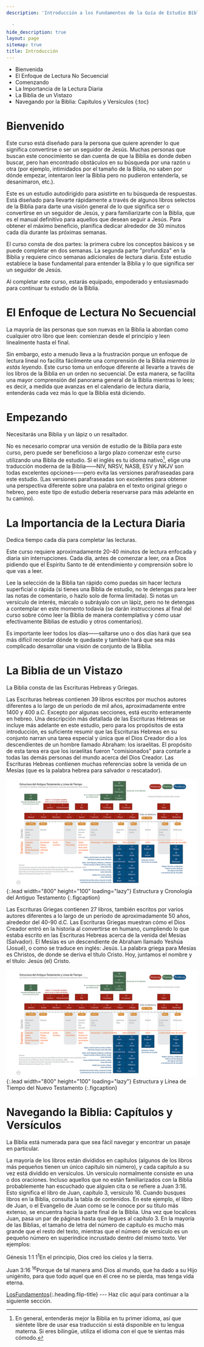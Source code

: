 ```yaml
---
description: 'Introducción a los Fundamentos de la Guía de Estudio Bíblico.

  '
hide_description: true
layout: page
sitemap: true
title: Introducción
---
```


* Bienvenida
* El Enfoque de Lectura No Secuencial
* Comenzando
* La Importancia de la Lectura Diaria
* La Biblia de un Vistazo
* Navegando por la Biblia: Capítulos y Versículos
{:toc}

# Bienvenido
Este curso está diseñado para la persona que quiere aprender lo que significa convertirse o ser un seguidor de Jesús. Muchas personas que buscan este conocimiento se dan cuenta de que la Biblia es donde deben buscar, pero han encontrado obstáculos en su búsqueda por una razón u otra (por ejemplo, intimidados por el tamaño de la Biblia, no saben por dónde empezar, intentaron leer la Biblia pero no pudieron entenderla, se desanimaron, etc.).

Este es un <span class="bbsg_highlight">estudio autodirigido</span> para asistirte en tu búsqueda de respuestas. Está diseñado para llevarte rápidamente a través de algunos libros selectos de la Biblia para darte una <span class="bbsg_highlight">visión general</span> de lo que significa ser o convertirse en un seguidor de Jesús, y para familiarizarte con la Biblia, que es el manual definitivo para aquellos que desean seguir a Jesús. Para obtener el máximo beneficio, planifica dedicar alrededor de <span class="bbsg_highlight">30 minutos</span> cada día durante las próximas semanas.

El curso consta de <span class="bbsg_highlight">dos partes</span>: la primera cubre los conceptos básicos y se puede completar en dos semanas. La segunda parte "profundiza" en la Biblia y requiere cinco semanas adicionales de lectura diaria. Este estudio establece la base fundamental para entender la Biblia y lo que significa ser un seguidor de Jesús.

Al completar este curso, estarás <span class="bbsg_highlight">equipado, empoderado y entusiasmado</span> para continuar tu estudio de la Biblia.

# El Enfoque de Lectura No Secuencial
La mayoría de las personas que son nuevas en la Biblia la abordan como cualquier otro libro que leen: comienzan desde el principio y leen linealmente hasta el final.

Sin embargo, esto a menudo lleva a la frustración porque un enfoque de lectura lineal no facilita fácilmente una comprensión de la Biblia *<span class="bbsg_highlight">mientras la estás leyendo</span>*. Este curso toma un enfoque diferente al llevarte a través de los libros de la Biblia en un orden <span class="bbsg_highlight">no secuencial</span>. De esta manera, se facilita una <span class="bbsg_highlight">mayor comprensión</span> del panorama general de la Biblia mientras lo lees; es decir, a medida que avanzas en el calendario de lectura diaria, entenderás cada vez más lo que la Biblia está diciendo.

# Empezando
Necesitarás una <span class="bbsg_highlight">Biblia</span> y un <span class="bbsg_highlight">lápiz</span> o un <span class="bbsg_highlight">resaltador</span>.

No es necesario comprar una versión de estudio de la Biblia para este curso, pero puede ser beneficioso a largo plazo comenzar este curso utilizando una Biblia de estudio. Si el inglés es tu idioma nativo[^1], elige una traducción moderna de la Biblia——NIV, NRSV, NASB, ESV y NKJV son todas excelentes opciones——pero evita las versiones parafraseadas para este estudio. (Las versiones parafraseadas son excelentes para obtener una perspectiva diferente sobre una palabra en el texto original griego o hebreo, pero este tipo de estudio debería reservarse para más adelante en tu camino).

[^1]: En general, entenderás mejor la Biblia en tu primer idioma, así que siéntete libre de usar esa traducción si está disponible en tu lengua materna. Si eres bilingüe, utiliza el idioma con el que te sientas más cómodo.

# La Importancia de la Lectura Diaria
Dedica tiempo <span class="bbsg_highlight">cada día</span> para completar las lecturas.

Este curso requiere aproximadamente <span class="bbsg_highlight">20-40</span> minutos de lectura enfocada y <span class="bbsg_highlight">diaria sin interrupciones</span>. Cada día, antes de comenzar a leer, ora a Dios pidiendo que el Espíritu Santo te dé entendimiento y comprensión sobre lo que vas a leer.

Lee la selección de la Biblia <span class="bbsg_highlight">tan rápido como puedas</span> sin hacer lectura superficial o rápida (si tienes una Biblia de estudio, <span class="bbsg_highlight">no te detengas</span> para leer las notas de comentario, o hazlo solo de forma limitada). Si notas un versículo de interés, márcalo o subráyalo con un lápiz, pero no te detengas a contemplar en este momento todavía (se darán instrucciones al final del curso sobre cómo leer la Biblia de manera contemplativa y cómo usar efectivamente Biblias de estudio y otros comentarios).

Es importante <span class="bbsg_highlight">leer todos los días</span>——saltarse uno o dos días hará que sea más difícil recordar dónde te quedaste y también hará que sea más complicado desarrollar una visión de conjunto de la Biblia.

# La Biblia de un Vistazo
La Biblia consta de las Escrituras <span class="bbsg_highlight">Hebreas</span> y <span class="bbsg_highlight">Griegas</span>.

Las Escrituras <span class="bbsg_highlight">hebreas</span> contienen <span class="bbsg_highlight">39 libros</span> escritos por muchos autores diferentes a lo largo de un período de mil años, aproximadamente entre 1400 y 400 a.C. Excepto por algunas secciones, está escrito enteramente en hebreo. Una descripción más detallada de las Escrituras Hebreas se incluye más adelante en este estudio, pero para los propósitos de esta introducción, es suficiente resumir que las Escrituras Hebreas en su conjunto narran una tarea especial y única que el Dios Creador dio a los descendientes de un hombre llamado Abraham: los <span class="bbsg_highlight">israelitas</span>. El propósito de esta tarea era que los israelitas fueron "comisionados" para contarle a todas las demás personas del mundo acerca del <span class="bbsg_highlight">Dios Creador</span>. Las Escrituras Hebreas contienen muchas referencias sobre la venida de un Mesías (que es la palabra hebrea para salvador o rescatador).

![Imagen de ancho completo](../assets/img/projects/bstotspanish.png){:.lead width="800" height="100" loading="lazy"}
Estructura y Cronología del Antiguo Testamento
{:.figcaption}

Las <span class="bbsg_highlight">Escrituras Griegas</span> contienen <span class="bbsg_highlight">27 libros</span>, también escritos por varios autores diferentes a lo largo de un período de aproximadamente 50 años, alrededor del 40-90 d.C. Las Escrituras Griegas muestran cómo el Dios Creador entró en la historia al convertirse en humano, cumpliendo lo que estaba escrito en las Escrituras Hebreas acerca de la venida del <span class="bbsg_highlight">Mesías</span> (Salvador). El Mesías es un descendiente de Abraham llamado Yeshúa (Josué), o como se traduce en inglés: Jesús. La palabra griega para Mesías es Christos, de donde se deriva el título <span class="bbsg_highlight">Cristo</span>. Hoy, juntamos el nombre y el título: Jesús (el) Cristo.

![Imagen a todo ancho](../assets/img/projects/bstotspanish.png){:.lead width="800" height="100" loading="lazy"}
Estructura y Línea de Tiempo del Nuevo Testamento
{:.figcaption}

# Navegando la Biblia: Capítulos y Versículos
La Biblia está <span class="bbsg_highlight">numerada</span> para que sea fácil navegar y encontrar un pasaje en particular.

La mayoría de los libros están divididos en <span class="bbsg_highlight">capítulos</span> (algunos de los libros más pequeños tienen un único capítulo sin número), y cada capítulo a su vez está dividido en <span class="bbsg_highlight">versículos</span>. Un versículo normalmente consiste en una o dos oraciones. Incluso aquellos que no están familiarizados con la Biblia probablemente han escuchado que alguien cita o se refiere a <span class="bbsg_highlight">Juan 3:16</span>. Esto significa el libro de <span class="bbsg_highlight">Juan, capítulo 3, versículo 16</span>. Cuando busques libros en la Biblia, consulta la tabla de contenidos. En este ejemplo, el libro de Juan, o el Evangelio de Juan como se le conoce por su título más extenso, se encuentra hacia la parte final de la Biblia. Una vez que localices Juan, pasa un par de páginas hasta que llegues al capítulo 3. En la mayoría de las Biblias, el tamaño de letra del número de capítulo es mucho más grande que el resto del texto, mientras que el número de versículo es un pequeño número en superíndice incrustado dentro del mismo texto. <span class="bbsg_highlight">Ver ejemplos:</span>

<span class="bbsg_highlight">Génesis 1:1</span>	1<sup>1</sup>En el principio, Dios creó los cielos y la tierra.

<span class="bbsg_highlight">Juan 3:16</span>	<sup>16</sup>Porque de tal manera amó Dios al mundo, que ha dado a su Hijo unigénito, para que todo aquel que en él cree no se pierda, mas tenga vida eterna.

[LosFundamentos](LosFundamentos.md){:.heading.flip-title} --- Haz clic aquí para continuar a la siguiente sección.